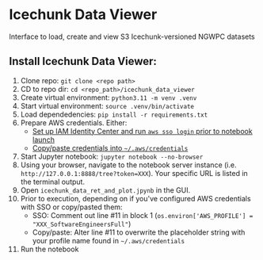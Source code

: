 # Icechunk Data Viewer
Interface to load, create and view S3 Icechunk-versioned NGWPC datasets 

## Install Icechunk Data Viewer:  
1. Clone repo: `git clone <repo path>`
2. CD to repo dir: `cd <repo_path>/icechunk_data_viewer`
3. Create virtual environment: `python3.11 -m venv .venv`
4. Start virtual environment: `source .venv/bin/activate`
5. Load dependedencies: `pip install -r requirements.txt`
6. Prepare AWS credentials. Either:
   - [Set up IAM Identity Center and run `aws sso login` prior to notebook launch](https://docs.aws.amazon.com/cli/latest/userguide/cli-configure-sso.html#sso-configure-profile-token-auto-sso)
   - [Copy/paste credentials into `~/.aws/credentials`](https://docs.aws.amazon.com/cli/latest/userguide/cli-configure-files.html#cli-configure-files-format)
7. Start Jupyter notebook: `jupyter notebook --no-browser`
8. Using your browser, navigate to the notebook server instance (i.e. `http://127.0.0.1:8888/tree?token=XXX`). Your specific URL is listed in the terminal output.
9. Open `icechunk_data_ret_and_plot.jpynb` in the GUI.
10. Prior to execution, depending on if you've configured AWS credentials with SSO or copy/pasted them:
    - SSO: Comment out line #11 in block 1 (`os.environ['AWS_PROFILE'] = "XXX_SoftwareEngineersFull"`)
    - Copy/paste: Alter line #11 to overwrite the placeholder string with your profile name found in `~/.aws/credentials`
11. Run the notebook
